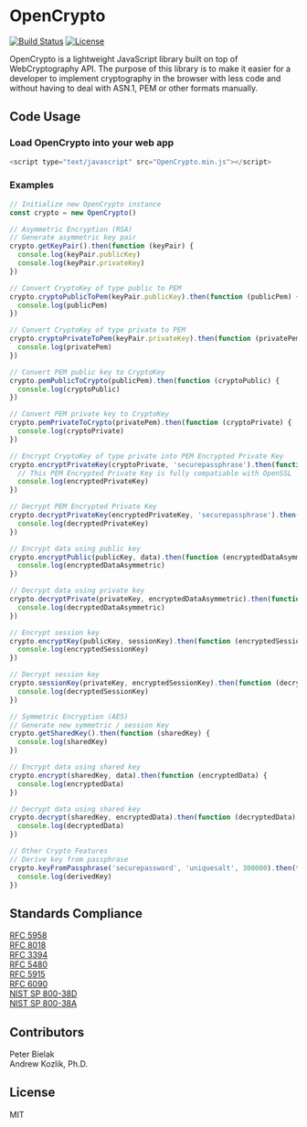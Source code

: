 # OpenCrypto
[![Build Status](https://travis-ci.org/safebash/opencrypto.svg?branch=master)](https://travis-ci.org/safebash/OpenCrypto)
[![License](https://img.shields.io/badge/License-MIT-blue.svg)](https://raw.githubusercontent.com/safebash/OpenCrypto/master/LICENSE.md)

OpenCrypto is a lightweight JavaScript library built on top of WebCryptography API. The purpose of this library is to make it easier for a developer to implement cryptography in the browser with less code and without having to deal with ASN.1, PEM or other formats manually.

## Code Usage
### Load OpenCrypto into your web app
```javascript
<script type="text/javascript" src="OpenCrypto.min.js"></script>
```
### Examples
```javascript
// Initialize new OpenCrypto instance
const crypto = new OpenCrypto()

// Asymmetric Encryption (RSA)
// Generate asymmetric key pair
crypto.getKeyPair().then(function (keyPair) {
  console.log(keyPair.publicKey)
  console.log(keyPair.privateKey)
})

// Convert CryptoKey of type public to PEM
crypto.cryptoPublicToPem(keyPair.publicKey).then(function (publicPem) {
  console.log(publicPem)
})

// Convert CryptoKey of type private to PEM
crypto.cryptoPrivateToPem(keyPair.privateKey).then(function (privatePem) {
  console.log(privatePem)
})

// Convert PEM public key to CryptoKey
crypto.pemPublicToCrypto(publicPem).then(function (cryptoPublic) {
  console.log(cryptoPublic)
})

// Convert PEM private key to CryptoKey
crypto.pemPrivateToCrypto(privatePem).then(function (cryptoPrivate) {
  console.log(cryptoPrivate)
})

// Encrypt CryptoKey of type private into PEM Encrypted Private Key
crypto.encryptPrivateKey(cryptoPrivate, 'securepassphrase').then(function (encryptedPrivateKey) {
  // This PEM Encrypted Private Key is fully compatiable with OpenSSL
  console.log(encryptedPrivateKey)
})

// Decrypt PEM Encrypted Private Key
crypto.decryptPrivateKey(encryptedPrivateKey, 'securepassphrase').then(function (decryptedPrivateKey) {
  console.log(decryptedPrivateKey)
})

// Encrypt data using public key
crypto.encryptPublic(publicKey, data).then(function (encryptedDataAsymmetric) {
  console.log(encryptedDataAsymmetric)
})

// Decrypt data using private key
crypto.decryptPrivate(privateKey, encryptedDataAsymmetric).then(function (decryptedDataAsymmetric) {
  console.log(decryptedDataAsymmetric)
})

// Encrypt session key
crypto.encryptKey(publicKey, sessionKey).then(function (encryptedSessionKey) {
  console.log(encryptedSessionKey)
})

// Decrypt session key
crypto.sessionKey(privateKey, encryptedSessionKey).then(function (decryptedSessionKey) {
  console.log(decryptedSessionKey)
})

// Symmetric Encryption (AES)
// Generate new symmetric / session Key
crypto.getSharedKey().then(function (sharedKey) {
  console.log(sharedKey)
})

// Encrypt data using shared key
crypto.encrypt(sharedKey, data).then(function (encryptedData) {
  console.log(encryptedData)
})

// Decrypt data using shared key
crypto.decrypt(sharedKey, encryptedData).then(function (decryptedData) {
  console.log(decryptedData)
})

// Other Crypto Features
// Derive key from passphrase
crypto.keyFromPassphrase('securepassword', 'uniquesalt', 300000).then(function (derivedKey) {
  console.log(derivedKey)
})

```

## Standards Compliance
[RFC 5958](https://tools.ietf.org/html/rfc5958)<br>
[RFC 8018](https://tools.ietf.org/html/rfc8018)<br>
[RFC 3394](https://tools.ietf.org/html/rfc3394)<br>
[RFC 5480](https://tools.ietf.org/html/rfc5480)<br>
[RFC 5915](https://tools.ietf.org/html/rfc5915)<br>
[RFC 6090](https://tools.ietf.org/html/rfc6090)<br>
[NIST SP 800-38D](http://nvlpubs.nist.gov/nistpubs/Legacy/SP/nistspecialpublication800-38d.pdf)<br>
[NIST SP 800-38A](http://nvlpubs.nist.gov/nistpubs/Legacy/SP/nistspecialpublication800-38a.pdf)

## Contributors
Peter Bielak<br>
Andrew Kozlik, Ph.D.

## License
MIT
